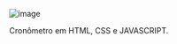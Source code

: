 
![image](https://github.com/PereiraX43/Cron-metro/assets/130169286/5d0985cc-9948-442c-b3d5-af098f76830e)









Cronômetro em HTML, CSS e JAVASCRIPT.
